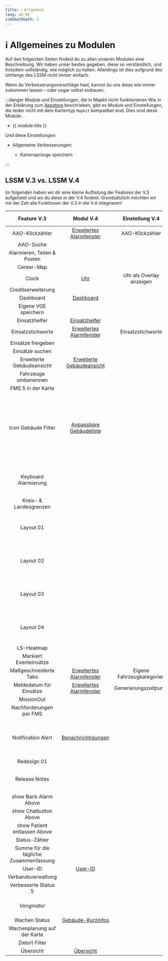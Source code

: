 ```yaml
---
title: ℹ️ Allgemein
lang: de_DE
sidebarDepth: 2
---
```


# ℹ️ Allgemeines zu Modulen

Auf den folgenden Seiten findest du zu allen unseren Modulen eine Beschreibung. Wir haben unser bestes gegeben, diese so verständlich, und trotzdem vollständig, wie möglich zu halten. Allerdings ist dies aufgrund des Umfangs des LSSM nicht immer einfach.

Wenn du Verbesserungsvorschläge hast, kannst du uns diese wie immer zukommen lassen – oder sogar selbst einbauen.

:::danger Module und Einstellungen, die in Mapkit nicht funktionieren
Wie in der Erklärung zum [Appstore](appstore.md) beschrieben, gibt es Module und Einstellungen, die leider nicht mit dem Kartentyp `Mapkit` kompatibel sind. Dies sind diese Module:
<ul>
    <li v-for="module in $themeConfig.variables.noMapkitModules.de_DE" :key="module.title">
        <router-link :to="module.f">
            {{ module.title }}
        </router-link>
    </li>
</ul>
    Und diese Einstellungen:
<ul>
    <li><router-link to="modules/generalExtensions">
        Allgemeine Verbesserungen:
        <ul>
            <li><router-link to="modules/generalExtensions#kartensprunge-speichern">
                Kartensprünge speichern
            </router-link></li>
        </ul>
    </router-link></li>
</ul>
:::

## LSSM V.3 vs. LSSM V.4

Im folgenden haben wir dir eine kleine Auflistung der Features der V.3 aufgelistet und wo du diese in der V.4 findest.
Grundsätzlich möchten wir mit der Zeit alle Funktionen der V.3 in die V.4 integrieren!

|              Feature V.3               |                   Modul V.4                    |      Einstellung V.4      |                    Änderungen / Hinweise                     |
| :------------------------------------: | :--------------------------------------------: | :-----------------------: | :----------------------------------------------------------: |
|            AAO-Klickzähler             | [Erweitertes Alarmfenster][extendedCallWindow] |      AAO-Klickzähler      |                                                              |
|               AAO-Suche                |                                                |                           |                                                              |
|      Alarmieren, Teilen & Posten       |                                                |                           |                                                              |
|               Center-Map               |                                                |                           |                                                              |
|                 Clock                  |                  [Uhr][clock]                  | Uhr als Overlay anzeigen  |                                                              |
|           Creditserweiterung           |                                                |                           |                                                              |
|               Dashboard                |             [Dashboard][dashboard]             |                           |                                                              |
|          Eigene VGE speichern          |                                                |                           |                                                              |
|             Einsatzhelfer              |         [Einsatzhelfer][missionHelper]         |                           |                                                              |
|           Einsatzstichworte            | [Erweitertes Alarmfenster][extendedCallWindow] |     Einsatzstichworte     |                                                              |
|           Einsätze freigeben           |                                                |                           |                                                              |
|            Einsätze suchen             |                                                |                           |                                                              |
|       Erweiterte Gebäudeansicht        | [Erweiterte Gebäudeansicht][extendedBuilding]  |                           |                                                              |
|          Fahrzeuge umbenennen          |                                                |                           |                                                              |
|           FMS 5 in der Karte           |                                                |                           |                                                              |
|          Icon Gebäude Filter           | [Anpassbare Gebäudeliste][buildingListFilter]  |                           | Es werden keine Icons mehr Standardmäßig ersetzt. Dafür kann das Modul der V.4 viel mehr: Du kannst die Filter selbstständig festlegen, sowohl mit Text als auch mit Icons! |
|          Keyboard Alarmierung          |                                                |                           | Wir werden in Zukunft ein Modul für viele selbst anpassbare Hotkeys anbieten |
|         Kreis- & Landesgrenzen         |                                                |                           |                                                              |
|               Layout 01                |                                                |                           | Wir möchten ein Modul für viele Layouts anbieten, die man auch selbst anpassen kann. |
|               Layout 02                |                                                |                           | Wir möchten ein Modul für viele Layouts anbieten, die man auch selbst anpassen kann. |
|               Layout 03                |                                                |                           | Wir möchten ein Modul für viele Layouts anbieten, die man auch selbst anpassen kann. |
|               Layout 04                |                                                |                           | Wir möchten ein Modul für viele Layouts anbieten, die man auch selbst anpassen kann. |
|               LS-Heatmap               |                                                |                           |                                                              |
|         Markiert Eventeinsätze         |                                                |                           |                                                              |
|         Maßgeschneiderte Tabs          | [Erweitertes Alarmfenster][extendedCallWindow] | Eigene Fahrzeugkategorien |                                                              |
|        Meldedatum für Einsätze         | [Erweitertes Alarmfenster][extendedCallWindow] |   Generierungszeitpunkt   |                                                              |
|               MissionOut               |                                                |                           |                                                              |
|        Nachforderungen per FMS         |                                                |                           |                                                              |
|           Notification Alert           |    [Benachrichtigungen][notificationAlert]     |                           | In der V.4 gibt es viele mögliche Benachrichtigungen zur Auswahl, die auch teilweise konfigurierbar sind. |
|              Redesign 01               |                                                |                           |                                                              |
|             Release Notes              |                                                |                           | Die Releasenotes sind nativ in der V.4 integriert und nicht deaktivierbar ;) |
|         show Back Alarm Above          |                                                |                           |                                                              |
|         show Chatbutton Above          |                                                |                           |                                                              |
|      show Patient entlassen Above      |                                                |                           |                                                              |
|             Status-Zähler              |                                                |                           |                                                              |
| Summe für die tägliche Zusammenfassung |                                                |                           |                                                              |
|                User-ID                 |               [User-ID][userid]                |                           |                                                              |
|           Verbandsverwaltung           |                                                |                           |                                                              |
|          Verbesserte Status 5          |                                                |                           |                                                              |
|              *Vonginator*              |                                                |                           |     *Ob dieses Modul in die V.4 kommt ist noch unklar!*      |
|             Wachen Status              |       [Gebäude-Kurzinfos][buildingHover]       |                           |                                                              |
|      Wachenplanung auf der Karte       |                                                |                           |                                                              |
|             Zielort Filter             |                                                |                           |                                                              |
|               Übersicht                |             [Übersicht][overview]              |                           |                                                              |

[extendedCallWindow]: modules/extendedCallWindow.md
[clock]: modules/clock.md
[dashboard]: modules/dashboard.md
[missionHelper]: modules/missionHelper.md
[extendedBuilding]: modules/extendedBuilding.md
[notificationAlert]: modules/notificationAlert.md
[userid]: modules/userid.md
[buildingHover]: modules/buildingHover.md
[overview]: modules/overview.md
[buildingListFilter]: modules/buildingListFilter.md
